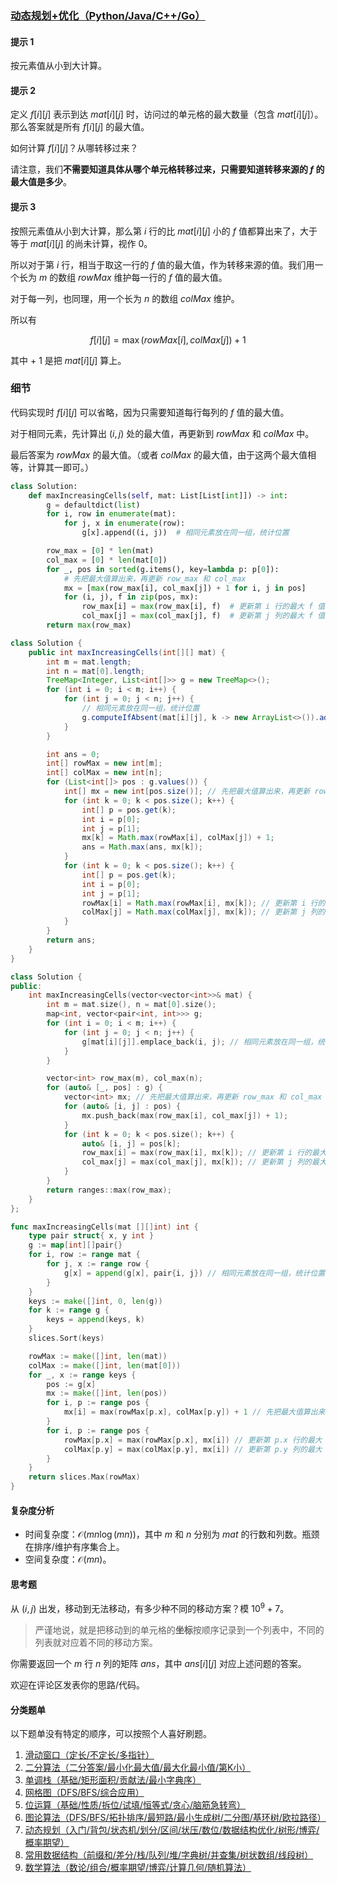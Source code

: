 ### [动态规划+优化（Python/Java/C++/Go）](https://leetcode.cn/problems/maximum-strictly-increasing-cells-in-a-matrix/solutions/2286920/dong-tai-gui-hua-you-hua-pythonjavacgo-b-axv0/)

#### 提示 1

按元素值从小到大计算。

#### 提示 2

定义 $f[i][j]$ 表示到达 $\textit{mat}[i][j]$ 时，访问过的单元格的最大数量（包含 $\textit{mat}[i][j]$）。那么答案就是所有 $f[i][j]$ 的最大值。

如何计算 $f[i][j]$？从哪转移过来？

请注意，我们**不需要知道具体从哪个单元格转移过来，只需要知道转移来源的 $f$ 的最大值是多少**。

#### 提示 3

按照元素值从小到大计算，那么第 $i$ 行的比 $\textit{mat}[i][j]$ 小的 $f$ 值都算出来了，大于等于 $\textit{mat}[i][j]$ 的尚未计算，视作 $0$。

所以对于第 $i$ 行，相当于取这一行的 $f$ 值的最大值，作为转移来源的值。我们用一个长为 $m$ 的数组 $\textit{rowMax}$ 维护每一行的 $f$ 值的最大值。

对于每一列，也同理，用一个长为 $n$ 的数组 $\textit{colMax}$ 维护。

所以有

$$f[i][j] = \max(\textit{rowMax}[i], \textit{colMax}[j]) + 1$$

其中 $+\ 1$ 是把 $\textit{mat}[i][j]$ 算上。

### 细节

代码实现时 $f[i][j]$ 可以省略，因为只需要知道每行每列的 $f$ 值的最大值。

对于相同元素，先计算出 $(i,j)$ 处的最大值，再更新到 $\textit{rowMax}$ 和 $\textit{colMax}$ 中。

最后答案为 $\textit{rowMax}$ 的最大值。（或者 $\textit{colMax}$ 的最大值，由于这两个最大值相等，计算其一即可。）

```Python
class Solution:
    def maxIncreasingCells(self, mat: List[List[int]]) -> int:
        g = defaultdict(list)
        for i, row in enumerate(mat):
            for j, x in enumerate(row):
                g[x].append((i, j))  # 相同元素放在同一组，统计位置

        row_max = [0] * len(mat)
        col_max = [0] * len(mat[0])
        for _, pos in sorted(g.items(), key=lambda p: p[0]):
            # 先把最大值算出来，再更新 row_max 和 col_max
            mx = [max(row_max[i], col_max[j]) + 1 for i, j in pos]
            for (i, j), f in zip(pos, mx):
                row_max[i] = max(row_max[i], f)  # 更新第 i 行的最大 f 值
                col_max[j] = max(col_max[j], f)  # 更新第 j 列的最大 f 值
        return max(row_max)
```

```Java
class Solution {
    public int maxIncreasingCells(int[][] mat) {
        int m = mat.length;
        int n = mat[0].length;
        TreeMap<Integer, List<int[]>> g = new TreeMap<>();
        for (int i = 0; i < m; i++) {
            for (int j = 0; j < n; j++) {
                // 相同元素放在同一组，统计位置
                g.computeIfAbsent(mat[i][j], k -> new ArrayList<>()).add(new int[]{i, j});
            }
        }

        int ans = 0;
        int[] rowMax = new int[m];
        int[] colMax = new int[n];
        for (List<int[]> pos : g.values()) {
            int[] mx = new int[pos.size()]; // 先把最大值算出来，再更新 rowMax 和 colMax
            for (int k = 0; k < pos.size(); k++) {
                int[] p = pos.get(k);
                int i = p[0];
                int j = p[1];
                mx[k] = Math.max(rowMax[i], colMax[j]) + 1;
                ans = Math.max(ans, mx[k]);
            }
            for (int k = 0; k < pos.size(); k++) {
                int[] p = pos.get(k);
                int i = p[0];
                int j = p[1];
                rowMax[i] = Math.max(rowMax[i], mx[k]); // 更新第 i 行的最大 f 值
                colMax[j] = Math.max(colMax[j], mx[k]); // 更新第 j 列的最大 f 值
            }
        }
        return ans;
    }
}
```

```C++
class Solution {
public:
    int maxIncreasingCells(vector<vector<int>>& mat) {
        int m = mat.size(), n = mat[0].size();
        map<int, vector<pair<int, int>>> g;
        for (int i = 0; i < m; i++) {
            for (int j = 0; j < n; j++) {
                g[mat[i][j]].emplace_back(i, j); // 相同元素放在同一组，统计位置
            }
        }

        vector<int> row_max(m), col_max(n);
        for (auto& [_, pos] : g) {
            vector<int> mx; // 先把最大值算出来，再更新 row_max 和 col_max
            for (auto& [i, j] : pos) {
                mx.push_back(max(row_max[i], col_max[j]) + 1);
            }
            for (int k = 0; k < pos.size(); k++) {
                auto& [i, j] = pos[k];
                row_max[i] = max(row_max[i], mx[k]); // 更新第 i 行的最大 f 值
                col_max[j] = max(col_max[j], mx[k]); // 更新第 j 列的最大 f 值
            }
        }
        return ranges::max(row_max);
    }
};
```

```Go
func maxIncreasingCells(mat [][]int) int {
    type pair struct{ x, y int }
    g := map[int][]pair{}
    for i, row := range mat {
        for j, x := range row {
            g[x] = append(g[x], pair{i, j}) // 相同元素放在同一组，统计位置
        }
    }
    keys := make([]int, 0, len(g))
    for k := range g {
        keys = append(keys, k)
    }
    slices.Sort(keys)

    rowMax := make([]int, len(mat))
    colMax := make([]int, len(mat[0]))
    for _, x := range keys {
        pos := g[x]
        mx := make([]int, len(pos))
        for i, p := range pos {
            mx[i] = max(rowMax[p.x], colMax[p.y]) + 1 // 先把最大值算出来，再更新 rowMax 和 colMax
        }
        for i, p := range pos {
            rowMax[p.x] = max(rowMax[p.x], mx[i]) // 更新第 p.x 行的最大 f 值
            colMax[p.y] = max(colMax[p.y], mx[i]) // 更新第 p.y 列的最大 f 值
        }
    }
    return slices.Max(rowMax)
}
```

#### 复杂度分析

- 时间复杂度：$\mathcal{O}(mn\log (mn))$，其中 $m$ 和 $n$ 分别为 $\textit{mat}$ 的行数和列数。瓶颈在排序/维护有序集合上。
- 空间复杂度：$\mathcal{O}(mn)$。

#### 思考题

从 $(i,j)$ 出发，移动到无法移动，有多少种不同的移动方案？模 $10^9+7$。

> 严谨地说，就是把移动到的单元格的**坐标**按顺序记录到一个列表中，不同的列表就对应着不同的移动方案。

你需要返回一个 $m$ 行 $n$ 列的矩阵 $\textit{ans}$，其中 $\textit{ans}[i][j]$ 对应上述问题的答案。

欢迎在评论区发表你的思路/代码。

#### 分类题单

以下题单没有特定的顺序，可以按照个人喜好刷题。

1. [滑动窗口（定长/不定长/多指针）](https://leetcode.cn/circle/discuss/0viNMK/)
2. [二分算法（二分答案/最小化最大值/最大化最小值/第K小）](https://leetcode.cn/circle/discuss/SqopEo/)
3. [单调栈（基础/矩形面积/贡献法/最小字典序）](https://leetcode.cn/circle/discuss/9oZFK9/)
4. [网格图（DFS/BFS/综合应用）](https://leetcode.cn/circle/discuss/YiXPXW/)
5. [位运算（基础/性质/拆位/试填/恒等式/贪心/脑筋急转弯）](https://leetcode.cn/circle/discuss/dHn9Vk/)
6. [图论算法（DFS/BFS/拓扑排序/最短路/最小生成树/二分图/基环树/欧拉路径）](https://leetcode.cn/circle/discuss/01LUak/)
7. [动态规划（入门/背包/状态机/划分/区间/状压/数位/数据结构优化/树形/博弈/概率期望）](https://leetcode.cn/circle/discuss/tXLS3i/)
8. [常用数据结构（前缀和/差分/栈/队列/堆/字典树/并查集/树状数组/线段树）](https://leetcode.cn/circle/discuss/mOr1u6/)
9. [数学算法（数论/组合/概率期望/博弈/计算几何/随机算法）](https://leetcode.cn/circle/discuss/IYT3ss/)
